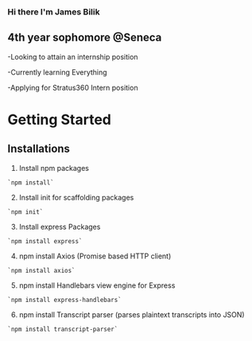 ### Hi there I'm James Bilik

## 4th year sophomore @Seneca
-Looking to attain an internship position

-Currently learning Everything 

-Applying for Stratus360 Intern position

# **Getting Started**
## Installations

  1. Install npm packages
    
    `npm install`
    
  2. Install init for scaffolding packages
    
    `npm init`
  
  3. Install express Packages
    
    `npm install express`
  
  4. npm install Axios (Promise based HTTP client)
    
    `npm install axios`
 
  5. npm install Handlebars view engine for Express
    
    `npm install express-handlebars`
  
  6. npm install Transcript parser (parses plaintext transcripts into JSON)
    
    `npm install transcript-parser`
  
